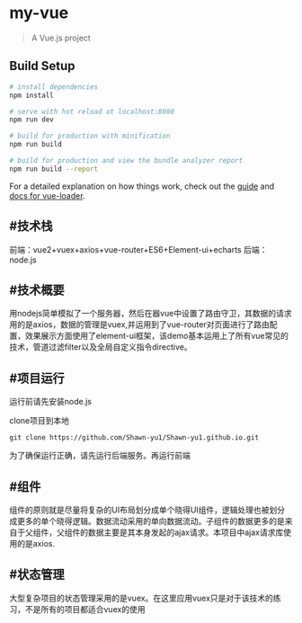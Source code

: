 # my-vue

> A Vue.js project

## Build Setup

``` bash
# install dependencies
npm install

# serve with hot reload at localhost:8080
npm run dev

# build for production with minification
npm run build

# build for production and view the bundle analyzer report
npm run build --report
```

For a detailed explanation on how things work, check out the [guide](http://vuejs-templates.github.io/webpack/) and [docs for vue-loader](http://vuejs.github.io/vue-loader).

#技术栈
-----------------------------------------------
前端：vue2+vuex+axios+vue-router+ES6+Element-ui+echarts
后端：node.js

#技术概要
----
用nodejs简单模拟了一个服务器，然后在器vue中设置了路由守卫，其数据的请求用的是axios，数据的管理是vuex,并运用到了vue-router对页面进行了路由配置，效果展示方面使用了element-ui框架，该demo基本运用上了所有vue常见的技术，管道过滤filter以及全局自定义指令directive。

#项目运行
----------
运行前请先安装node.js

clone项目到本地

`git clone https://github.com/Shawn-yu1/Shawn-yu1.github.io.git `


为了确保运行正确，请先运行后端服务。再运行前端


#组件
----
组件的原则就是尽量将复杂的UI布局划分成单个晓得UI组件，逻辑处理也被划分成更多的单个晓得逻辑。数据流动采用的单向数据流动。子组件的数据更多的是来自于父组件，父组件的数据主要是其本身发起的ajax请求。本项目中ajax请求库使用的是axios.

#状态管理
---------
大型复杂项目的状态管理采用的是vuex。在这里应用vuex只是对于该技术的练习，不是所有的项目都适合vuex的使用

